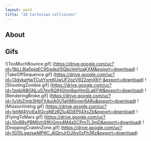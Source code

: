 ```yaml
---
layout: post
title: "2D Cartesian collisions"
---
```


## About

## Gifs

![TooMuchBounce.gif] (https://drive.google.com/uc?id=1IbLL8la5pjgEC9Sgdezl5QbcImHzaKXM&export=download)
![TakeOffSequence.gif] (https://drive.google.com/uc?id=13dykaHwTCutYxm6UwUF2gzV922qmX6Y-&export=download)
![ShootingZombie.gif] (https://drive.google.com/uc?id=1zqblABGNLuS7mrRQIHGhm8ayHmSLaKFW&export=download)
![RenderingBroke.gif] (https://drive.google.com/uc?id=1uVbZjmb3HbYXAuIA0U1aHMijroer6ARu&export=download)
![MissionVoting.gif] (https://drive.google.com/uc?id=1phM4VviEaXGcgNEzRZIu4DjEPll4XsZb&export=download)
![FlyingToMars.gif] (https://drive.google.com/uc?id=10oB8yPBMlizhSfKjGms4M4a5CPm7L3mD&export=download)
![DroppingCrateInZone.gif] (https://drive.google.com/uc?id=1G15LgwjswMP6C_AlQmJrDJihy0zFh3Rz&export=download)
